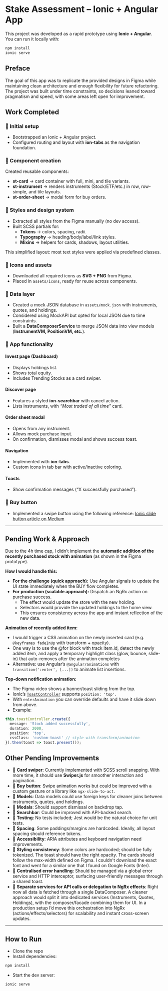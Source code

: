 # Stake Assessment – Ionic + Angular App

This project was developed as a rapid prototype using **Ionic + Angular**.  
You can run it locally with:

```bash
npm install
ionic serve
```

## Preface
The goal of this app was to replicate the provided designs in Figma while maintaining clean architecture and enough flexibility for future refactoring. The project was built under time constraints, so decisions leaned toward pragmatism and speed, with some areas left open for improvement.

## Work Completed

### 🔹 Initial setup
- Bootstrapped an Ionic + Angular project.
- Configured routing and layout with **ion-tabs** as the navigation foundation.

### 🔹 Component creation
Created reusable components:
- **st-card** → card container with full, mini, and tile variants.
- **st-instrument** → renders instruments (Stock/ETF/etc.) in row, row-simple, and tile layouts.
- **st-order-sheet** → modal form for buy orders.

### 🔹 Styles and design system
- Extracted all styles from the Figma manually (no dev access).
- Built SCSS partials for:
  - **Tokens** → colors, spacing, radii.
  - **Typography** → heading/body/label/link styles.
  - **Mixins** → helpers for cards, shadows, layout utilities.

This simplified layout: most text styles were applied via predefined classes.

### 🔹 Icons and assets
- Downloaded all required icons as **SVG + PNG** from Figma.
- Placed in `assets/icons`, ready for reuse across components.

### 🔹 Data layer
- Created a mock JSON database in `assets/mock.json` with instruments, quotes, and holdings.
- Considered using MockAPI but opted for local JSON due to time constraints.
- Built a **DataComposerService** to merge JSON data into view models (**InstrumentVM, PositionVM, etc.**).

### 🔹 App functionality

#### Invest page (Dashboard)
- Displays holdings list.
- Shows total equity.
- Includes Trending Stocks as a card swiper.

#### Discover page
- Features a styled **ion-searchbar** with cancel action.
- Lists instruments, with *“Most traded of all time”* card.

#### Order sheet modal
- Opens from any instrument.
- Allows mock purchase input.
- On confirmation, dismisses modal and shows success toast.

#### Navigation
- Implemented with **ion-tabs**.
- Custom icons in tab bar with active/inactive coloring.

#### Toasts
- Show confirmation messages (“X successfully purchased”).

### 🔹 Buy button
- Implemented a swipe button using the following reference: [Ionic slide button article on Medium](https://jsantacl.medium.com/ionic-slide-button-component-part-1-e61711648492)

---

## Pending Work & Approach

Due to the 4h time cap, I didn’t implement the **automatic addition of the recently purchased stock with animation** (as shown in the Figma prototype).

**How I would handle this:**
- **For the challenge (quick approach):** Use Angular signals to update the UI state immediately when the BUY flow completes.
- **For production (scalable approach):** Dispatch an NgRx action on purchase success.  
  - The effect would update the store with the new holding.  
  - Selectors would provide the updated holdings to the home view.  
  - This ensures consistency across the app and instant reflection of the new data.

**Animation of recently added item:**
- I would trigger a CSS animation on the newly inserted card (e.g. `@keyframes fadeInUp` with transform + opacity).  
- One way is to use the @for block with track item.id, detect the newly added item, and apply a temporary highlight class (glow, bounce, slide-in) that auto-removes after the animation completes
- Alternative: use Angular’s `@angular/animations` with `transition(':enter', [...])` to animate list insertions.

**Top-down notification animation:**
- The Figma video shows a banner/toast sliding from the top.  
- Ionic’s [`ToastController`](https://ionicframework.com/docs/api/toast) supports `position: 'top'`.  
- With `enterAnimation` you can override defaults and have it slide down from above.  
- Example:  

```ts
this.toastController.create({
  message: 'Stock added successfully',
  duration: 2000,
  position: 'top',
  cssClass: 'custom-toast' // style with transform/animation
}).then(toast => toast.present());
```

## Other Pending Improvements
- 🔸 **Card swiper**: Currently implemented with SCSS scroll snapping. With more time, it should use **Swiper.js** for smoother interaction and pagination.
- 🔸 **Buy button**: Swipe animation works but could be improved with a custom gesture or a library like `ngx-slide-to-act`.
- 🔸 **Models**: Data models could use foreign keys for cleaner joins between instruments, quotes, and holdings.
- 🔸 **Modals**: Should support dismissal on backdrop tap.
- 🔸 **Searchbar**: Could be improved with API-backed search.
- 🔸 **Testing**: No tests included; Jest would be the natural choice for unit tests.
- 🔸 **Spacing**: Some paddings/margins are hardcoded. Ideally, all layout spacing should reference tokens.
- 🔸 **Accessibility**: ARIA attributes and keyboard navigation need improvements.
- 🔸 **Styling consistency**: Some colors are hardcoded; should be fully tokenized. The toast should have the right opacity. The cards should follow the max-width defined on Figma. I couldn't download the exact font and went for a similar one that I found on Google Fonts (Inter).
- 🔸 **Centralised error handling**: Should be managed via a global error service and HTTP interceptor, surfacing user-friendly messages through a shared toast. 
- 🔸 **Separate services for API calls or delegation to NgRx effects**: Right now all data is fetched through a single DataComposer. A cleaner approach would split it into dedicated services (Instruments, Quotes, Holdings), with the composer/facade combining them for UI. In a production setup I’d move this orchestration into NgRx (actions/effects/selectors) for scalability and instant cross-screen updates.

---

## How to Run

- Clone the repo
- Install dependencies:

```bash
npm install
```

- Start the dev server:

```bash
ionic serve
```






